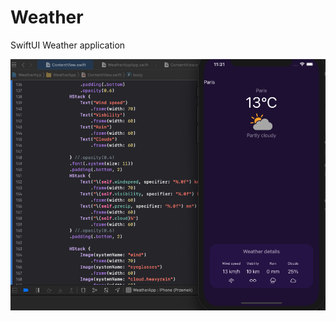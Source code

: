 # Weather
SwiftUI Weather application

![Alt text](https://github.com/PrzemyslawRak/weather/blob/main/Screenshot%202020-10-23%20at%2023.31.48.png?raw=true)
